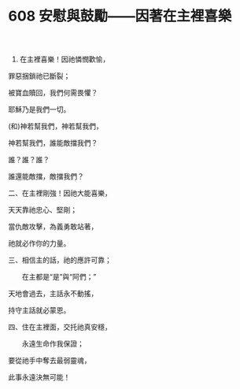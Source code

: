 # 608 安慰與鼓勵——因著在主裡喜樂 　　

1.  在主裡喜樂！因祂憐憫歡愉，

罪惡捆鎖祂已斷裂；

被寶血贖回，我們何需畏懼？

耶穌乃是我們一切。

(和)神若幫我們，神若幫我們，

神若幫我們，誰能敵擋我們？　　

誰？誰？誰？

誰還能敵擋，敵擋我們？　　

二、在主裡剛強！因祂大能喜樂，

天天靠祂忠心、堅剛；

當仇敵攻擊，為義勇敢站著，

祂就必作你的力量。

三、相信主的話，祂的應許可靠；

　　在主都是“是”與“阿們；”

天地會過去，主話永不動搖，

持守主話就必蒙恩。

四、住在主裡面，交托祂真安穩，

　　永遠生命作我保證；

要從祂手中奪去最弱靈魂，

此事永遠決無可能！

